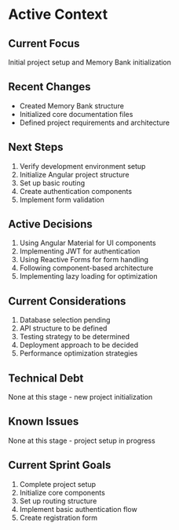 # Active Context

## Current Focus
Initial project setup and Memory Bank initialization

## Recent Changes
- Created Memory Bank structure
- Initialized core documentation files
- Defined project requirements and architecture

## Next Steps
1. Verify development environment setup
2. Initialize Angular project structure
3. Set up basic routing
4. Create authentication components
5. Implement form validation

## Active Decisions
1. Using Angular Material for UI components
2. Implementing JWT for authentication
3. Using Reactive Forms for form handling
4. Following component-based architecture
5. Implementing lazy loading for optimization

## Current Considerations
1. Database selection pending
2. API structure to be defined
3. Testing strategy to be determined
4. Deployment approach to be decided
5. Performance optimization strategies

## Technical Debt
None at this stage - new project initialization

## Known Issues
None at this stage - project setup in progress

## Current Sprint Goals
1. Complete project setup
2. Initialize core components
3. Set up routing structure
4. Implement basic authentication flow
5. Create registration form
